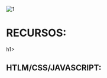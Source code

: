 
![1](https://github.com/DanteDeFlorencia77/c/assets/4090490/a7ca2ecd-72f8-48ae-9695-829624c884d6)
<h1>RECURSOS:</h1>h1>
<h2>HTLM/CSS/JAVASCRIPT:</h2>

